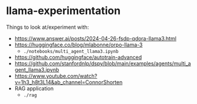 # llama-experimentation

Things to look at/experiment with:

- https://www.answer.ai/posts/2024-04-26-fsdp-qdora-llama3.html
- https://huggingface.co/blog/mlabonne/orpo-llama-3
    - `./notebooks/multi_agent_llama3.ipynb`
- https://github.com/huggingface/autotrain-advanced
- https://github.com/stanfordnlp/dspy/blob/main/examples/agents/multi_agent_llama3.ipynb
- https://www.youtube.com/watch?v=1h3_h8t3L14&ab_channel=ConnorShorten
- RAG application
    - `./rag`